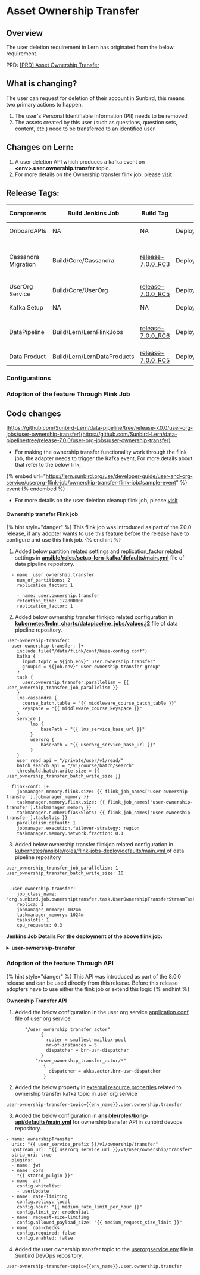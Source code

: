 # Asset Ownership Transfer



## **Overview**

The user deletion requirement in Lern has originated from the below requirement.

PRD: [\[PRD\] Asset Ownership Transfer](https://project-sunbird.atlassian.net/wiki/spaces/SBDES/pages/3365863425/Design+Transfer+Ownership)

## What is changing? <a href="#what-is-changing" id="what-is-changing"></a>

The user can request for deletion of their account in Sunbird, this means two primary actions to happen.

1. The user's Personal Identifiable Information (PII) needs to be removed
2. The assets created by this user (such as questions, question sets, content, etc.) need to be transferred to an identified user.

## Changes on Lern: <a href="#scope-for-inquiry" id="scope-for-inquiry"></a>

1. A user deletion API which produces a kafka event on **\<env>.user.ownership.transfer** topic.
2. For more details on the Ownership transfer flink job, please [visit](https://lern.sunbird.org/use/developer-guide/user-and-org-service/userorg-flink-job/ownership-transfer-flink-job)

## **Release Tags:**

<table data-full-width="false"><thead><tr><th width="166">Components</th><th width="167">Build Jenkins Job</th><th width="140">Build Tag</th><th width="192">Deploy Jenkins Job</th><th width="137">Deploy Tag</th><th width="197">Comment</th></tr></thead><tbody><tr><td>OnboardAPIs</td><td>NA</td><td>NA</td><td>Deploy/Kubernetes/OnboardAPIs</td><td><a href="https://github.com/project-sunbird/sunbird-devops/tree/release-7.0.0">release-7.0.0</a></td><td>To onboard the delete user API</td></tr><tr><td>Cassandra Migration</td><td>Build/Core/Cassandra</td><td><a href="https://github.com/Sunbird-Lern/sunbird-utils/tree/release-7.0.0_RC3">release-7.0.0_RC3</a></td><td>Deploy/Kubernetes/Cassandra</td><td><a href="https://github.com/project-sunbird/sunbird-devops/tree/release-7.0.0">release-7.0.0</a></td><td><p>Select the <strong>sunbird</strong> in <strong>cassandra_keyspace_to_migrate</strong> while deploying</p><p>script_repo_branch_or_tag: release-7.0.0_RC3</p></td></tr><tr><td>UserOrg Service</td><td>Build/Core/UserOrg</td><td><a href="https://github.com/Sunbird-Lern/userorg-service/tree/release-7.0.0_RC5">release-7.0.0_RC5</a></td><td>Deploy/Kubernetes/UserOrg</td><td><a href="https://github.com/project-sunbird/sunbird-devops/tree/release-7.0.0">release-7.0.0</a></td><td></td></tr><tr><td>Kafka Setup</td><td>NA</td><td>NA</td><td>Deploy/Lern/KafkaSetup</td><td><a href="https://github.com/Sunbird-Lern/data-pipeline/tree/release-7.0.0_RC6">release-7.0.0_RC6</a></td><td></td></tr><tr><td>DataPipeline</td><td>Build/Lern/LernFlinkJobs</td><td><a href="https://github.com/Sunbird-Lern/data-pipeline/tree/release-7.0.0_RC6">release-7.0.0_RC6</a></td><td>Deploy/Lern/LernFlinkJobs</td><td><a href="https://github.com/Sunbird-Lern/data-pipeline/tree/release-7.0.0_RC6">release-7.0.0_RC6</a></td><td>Define the <em><strong>core_vault_sunbird_keycloak_user_federation_provider_id</strong></em> in Lern inventory secret. Add <strong>user-deletion-cleanup</strong> and <strong>ml-user-delete</strong> into job list and deploy it.</td></tr><tr><td>Data Product</td><td>Build/Lern/LernDataProducts</td><td><a href="https://github.com/Sunbird-Lern/data-products/tree/release-7.0.0_RC5">release-7.0.0_RC5</a></td><td>Deploy/Lern/LernDataProducts</td><td><a href="https://github.com/Sunbird-Lern/data-products/tree/release-7.0.0_RC5">release-7.0.0_RC5</a></td><td></td></tr></tbody></table>

### Configurations

### Adoption of the feature Through Flink Job

## **Code changes**

[https://github.com/Sunbird-Lern/data-pipeline/tree/release-7.0.0/user-org-jobs/user-ownership-transfer](https://github.com/Sunbird-Lern/data-pipeline/tree/release-7.0.0/user-org-jobs/user-ownership-transfer)

* For making the ownership transfer functionality work through the flink job, the adapter needs to trigger the Kafka event, For more details about that refer to the below link,

{% embed url="https://lern.sunbird.org/use/developer-guide/user-and-org-service/userorg-flink-job/ownership-transfer-flink-job#sample-event" %}
event
{% endembed %}

* For more details on the user deletion cleanup flink job, please [visit](https://lern.sunbird.org/use/developer-guide/user-and-org-service/userorg-flink-job/ownership-transfer-flink-job)

#### **Ownership transfer Flink job**

{% hint style="danger" %}
This flink job was introduced as part of the 7.0.0 release, if any adopter wants to use this feature before the release have to configure and use this flink job.
{% endhint %}

1. Added below partition related settings and replication\_factor related settings in [**ansible/roles/setup-lern-kafka/defaults/main.yml**](https://github.com/AmiableAnil/lern-data-pipeline/blob/0a106fa18133c715d0cd5cf311491f172bfb76b4/ansible/roles/setup-lern-kafka/defaults/main.yml#L66) file of data pipeline repository.

```properties
  - name: user.ownership.transfer
    num_of_partitions: 2
    replication_factor: 1
    
    - name: user.ownership.transfer
    retention_time: 172800000
    replication_factor: 1
```

2. Added below ownership transfer flinkjob related configuration in [**kubernetes/helm\_charts/datapipeline\_jobs/values.j2**](https://github.com/BharathwajShankar/data-pipeline/blob/b7798dcc482b7bcd12040181e997b78c0ad256f5/kubernetes/helm\_charts/datapipeline\_jobs/values.j2#L713) file of data pipeline repository.

```properties
user-ownership-transfer:
  user-ownership-transfer: |+
    include file("/data/flink/conf/base-config.conf")
    kafka {
      input.topic = ${job.env}".user.ownership.transfer"
      groupId = ${job.env}"-user-ownership-transfer-group"
    }
    task {
      user.ownership.transfer.parallelism = {{ user_ownership_transfer_job_parallelism }}
    }
    lms-cassandra {
      course_batch.table = "{{ middleware_course_batch_table }}"
      keyspace = "{{ middleware_course_keyspace }}"
    }
    service {
         lms {
             basePath = "{{ lms_service_base_url }}"
         }
         userorg {
             basePath = "{{ userorg_service_base_url }}"
         }
    }
    user_read_api = "/private/user/v1/read/"
    batch_search_api = "/v1/course/batch/search"
    threshold.batch.write.size = {{ user_ownership_transfer_batch_write_size }}

  flink-conf: |+
    jobmanager.memory.flink.size: {{ flink_job_names['user-ownership-transfer'].jobmanager_memory }}
    taskmanager.memory.flink.size: {{ flink_job_names['user-ownership-transfer'].taskmanager_memory }}
    taskmanager.numberOfTaskSlots: {{ flink_job_names['user-ownership-transfer'].taskslots }}
    parallelism.default: 1
    jobmanager.execution.failover-strategy: region
    taskmanager.memory.network.fraction: 0.1
```

3. Added below ownership transfer flinkjob related configuration in[ kubernetes/ansible/roles/flink-jobs-deploy/defaults/main.yml ](https://github.com/BharathwajShankar/data-pipeline/blob/b7798dcc482b7bcd12040181e997b78c0ad256f5/kubernetes/ansible/roles/flink-jobs-deploy/defaults/main.yml#L248)of data pipeline repository

```properties
user_ownership_transfer_job_parallelism: 1
user_ownership_transfer_batch_write_size: 10


  user-ownership-transfer:
    job_class_name: 'org.sunbird.job.ownershiptransfer.task.UserOwnershipTransferStreamTask'
    replica: 1
    jobmanager_memory: 1024m
    taskmanager_memory: 1024m
    taskslots: 1
    cpu_requests: 0.3
```

**Jenkins Job Details For the deployment of the above flink job:**

<details>

<summary><strong>user-ownership-transfer</strong></summary>

Flink **build** Jenkins job name: **/**[**Build/job/Lern/job/FlinkJobs**](http://10.20.0.14:8080/jenkins/job/Build/job/Lern/job/LernFlinkJobs/)

Flink **deploy** Jenkins job name:

[**/Deploy/job/\<environment>/job/Lern/job/FlinkJobs/user-ownership-transfer**](http://10.20.0.14:8080/jenkins/job/Deploy/job/dev/job/Lern/job/LernFlinkJobs/build?delay=0sec)

</details>

### Adoption of the feature Through API

{% hint style="danger" %}
This API was introduced as part of the 8.0.0 release and can be used directly from this release. Before this release adopters have to use either the flink job or extend this logic
{% endhint %}

**Ownership Transfer API**

1. Added the below configuration in the user org service [application.conf ](https://github.com/Sunbird-Lern/userorg-service/blob/9b9ba14f38d8ed26e3e4d4a94bfad7b148c01cf3/controller/conf/application.conf#L118)file of user org service

```properties
       "/user_ownership_transfer_actor"
             {
               router = smallest-mailbox-pool
               nr-of-instances = 5
               dispatcher = brr-usr-dispatcher
             }
           "/user_ownership_transfer_actor/*"
              {
                dispatcher = akka.actor.brr-usr-dispatcher
              }
```

2. Added the below property in [external resource.properties](https://github.com/Sunbird-Lern/userorg-service/blob/9b9ba14f38d8ed26e3e4d4a94bfad7b148c01cf3/core/platform-common/src/main/resources/externalresource.properties#L112)  related to ownership transfer kafka topic in user org service

```properties
user-ownership-transfer-topic={{env_name}}.user.ownership.transfer
```

3. Added the below configuration in [**ansible/roles/kong-api/defaults/main.yml**](https://github.com/project-sunbird/sunbird-devops/pull/3969/files#diff-0ee5a2ff6501d6e8fc33eff9ad8844f490abfcae4f10597790399ced589484d5) for ownership transfer API in sunbird devops repository.

```properties
- name: ownershipTransfer
  uris: "{{ user_service_prefix }}/v1/ownership/transfer"
  upstream_url: "{{ userorg_service_url }}/v1/user/ownership/transfer"
  strip_uri: true
  plugins:
  - name: jwt
  - name: cors
  - "{{ statsd_pulgin }}"
  - name: acl
    config.whitelist:
    - userUpdate
  - name: rate-limiting
    config.policy: local
    config.hour: "{{ medium_rate_limit_per_hour }}"
    config.limit_by: credential
  - name: request-size-limiting
    config.allowed_payload_size: "{{ medium_request_size_limit }}"
  - name: opa-checks
    config.required: false
    config.enabled: false
```

4. Added the user ownership transfer topic to the [userorgservice.env](https://github.com/project-sunbird/sunbird-devops/pull/3969/files#diff-a3b1fa3f7ba85e038caa90e6dd9cd445b9fc7241ddff502767adc8c21377bc77) file in Sunbird DevOps repository.

```properties
user-ownership-transfer-topic={{env_name}}.user.ownership.transfer
```
